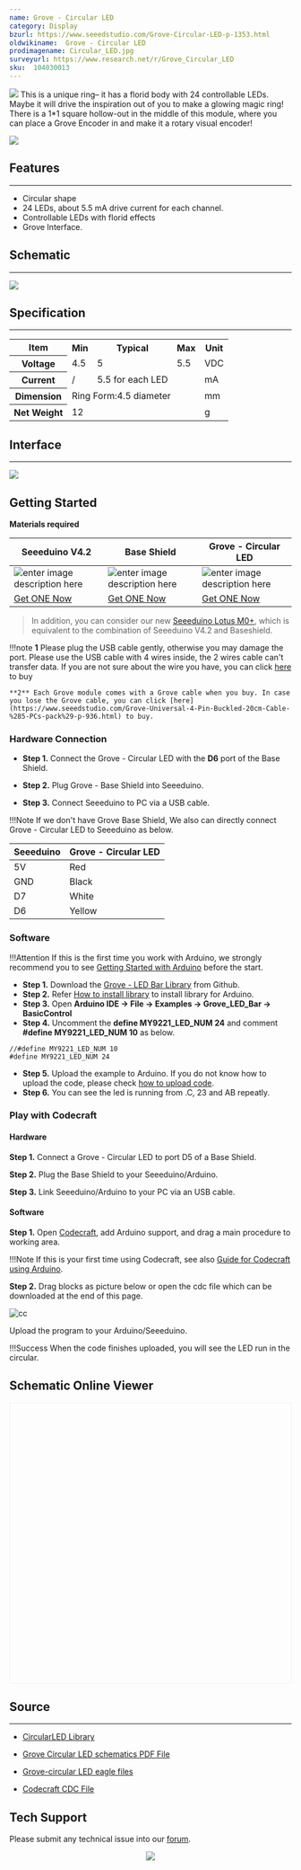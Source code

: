 ```yaml
---
name: Grove - Circular LED
category: Display
bzurl: https://www.seeedstudio.com/Grove-Circular-LED-p-1353.html
oldwikiname:  Grove - Circular LED
prodimagename: Circular_LED.jpg
surveyurl: https://www.research.net/r/Grove_Circular_LED
sku:  104030013
---
```

![](https://files.seeedstudio.com/wiki/Grove-Circular_LED/img/Circular_LED.jpg)
This is a unique ring– it has a florid body with 24 controllable LEDs. Maybe it will drive the inspiration out of you to make a glowing magic ring! There is a 1*1 square hollow-out in the middle of this module, where you can place a Grove Encoder in and make it a rotary visual encoder!

[![](https://files.seeedstudio.com/wiki/Seeed-WiKi/docs/images/300px-Get_One_Now_Banner-ragular.png)](https://www.seeedstudio.com/Grove-Circular-LED-p-1353.html)

##   Features
---
*   Circular shape
*   24 LEDs, about 5.5 mA drive current for each channel.
*   Controllable LEDs with florid effects
*   Grove Interface.

##   Schematic
---
![](https://files.seeedstudio.com/wiki/Grove-Circular_LED/img/Circular_LED_schmatic.jpg)

##   Specification
---
<table  cellspacing="0" width="80%">
<tr>
<th scope="col"> Item
</th>
<th scope="col"> Min
</th>
<th scope="col"> Typical
</th>
<th scope="col"> Max
</th>
<th scope="col"> Unit
</th></tr>
<tr>
<th scope="row"> Voltage
</th>
<td> 4.5
</td>
<td> 5
</td>
<td> 5.5
</td>
<td> VDC
</td></tr>
<tr>
<th scope="row"> Current
</th>
<td> /
</td>
<td> 5.5 for each LED
</td>
<td>
</td>
<td> mA
</td></tr>
<tr>
<th scope="row"> Dimension
</th>
<td colspan="3"> Ring Form:4.5 diameter
</td>
<td> mm
</td></tr>
<tr>
<th scope="row"> Net Weight
</th>
<td colspan="3"> 12
</td>
<td> g
</td></tr></table>

##   Interface
---
![](https://files.seeedstudio.com/wiki/Grove-Circular_LED/img/Circular_LED_Interface.jpg)

##   Getting Started

**Materials required**


| Seeeduino V4.2 | Base Shield |Grove - Circular LED|
|--------------|-------------|-----------------|
|![enter image description here](https://files.seeedstudio.com/wiki/wiki_english/docs/images/seeeduino_v4.2.jpg)|![enter image description here](https://files.seeedstudio.com/wiki/wiki_english/docs/images/base_shield.jpg)|![enter image description here](https://files.seeedstudio.com/wiki/Grove-Circular_LED/img/Circular_LED_S.jpg)
|[Get ONE Now](http://www.seeedstudio.com/Seeeduino-V4.2-p-2517.html)|[Get ONE Now](https://www.seeedstudio.com/Base-Shield-V2-p-1378.html)|[Get ONE Now](https://www.seeedstudio.com/Grove-Circular-LED-p-1353.html)|



>In addition, you can consider our new [Seeeduino Lotus M0+](https://www.seeedstudio.com/Seeeduino-Lotus-Cortex-M0-p-2896.html), which is equivalent to the combination of Seeeduino V4.2 and Baseshield.


!!!note
    **1** Please plug the USB cable gently, otherwise you may damage the port. Please use the USB cable with 4 wires inside, the 2 wires cable can't transfer data. If you are not sure about the wire you have, you can click [here](https://www.seeedstudio.com/Micro-USB-Cable-48cm-p-1475.html) to buy 
    
    **2** Each Grove module comes with a Grove cable when you buy. In case you lose the Grove cable, you can click [here](https://www.seeedstudio.com/Grove-Universal-4-Pin-Buckled-20cm-Cable-%285-PCs-pack%29-p-936.html) to buy.


### Hardware Connection


- **Step 1.** Connect the Grove - Circular LED with the **D6** port of the Base Shield.

- **Step 2.** Plug Grove - Base Shield into Seeeduino.

- **Step 3.** Connect Seeeduino to PC via a USB cable.




!!!Note
	If we don't have Grove Base Shield, We also can directly connect Grove - Circular LED to Seeeduino as below.

| Seeeduino       | Grove - Circular LED |
|---------------|-------------------------|
| 5V            | Red                     |
| GND           | Black                   |
| D7           | White                   |
| D6           | Yellow                  |


### Software

!!!Attention
        If this is the first time you work with Arduino, we strongly recommend you to see [Getting Started with Arduino](http://wiki.seeedstudio.com/Getting_Started_with_Arduino/) before the start.

- **Step 1.** Download the  [Grove - LED Bar Library](https://github.com/Seeed-Studio/Grove_LED_Bar) from Github.
- **Step 2.** Refer [How to install library](http://wiki.seeedstudio.com/How_to_install_Arduino_Library) to install library for Arduino.
- **Step 3.** Open **Arduino IDE -> File -> Examples -> Grove_LED_Bar -> BasicControl**
- **Step 4.** Uncomment the **define MY9221_LED_NUM 24** and comment **#define MY9221_LED_NUM 10** as below. 

```
//#define MY9221_LED_NUM 10
#define MY9221_LED_NUM 24
```

- **Step 5.** Upload the example to Arduino. If you do not know how to upload the code, please check [how to upload code](http://wiki.seeedstudio.com/Upload_Code/).
- **Step 6.** You can see the led is running from .C, 23 and AB repeatly.


### Play with Codecraft

#### Hardware

**Step 1.** Connect a Grove - Circular LED to port D5 of a Base Shield.

**Step 2.** Plug the Base Shield to your Seeeduino/Arduino.

**Step 3.** Link Seeeduino/Arduino to your PC via an USB cable.

#### Software

**Step 1.** Open [Codecraft](https://ide.chmakered.com/), add Arduino support, and drag a main procedure to working area.

!!!Note
    If this is your first time using Codecraft, see also [Guide for Codecraft using Arduino](http://wiki.seeedstudio.com/Guide_for_Codecraft_using_Arduino/).

**Step 2.** Drag blocks as picture below or open the cdc file which can be downloaded at the end of this page.

![cc](https://raw.githubusercontent.com/SeeedDocument/Grove-Circular_LED/master/img/cc_Circular_LED.png)

Upload the program to your Arduino/Seeeduino.

!!!Success
    When the code finishes uploaded, you will see the LED run in the circular.


## Schematic Online Viewer

<div class="altium-ecad-viewer" data-project-src="https://github.com/SeeedDocument/Grove-Circular_LED/raw/master/res/Grove-circular_LED_eagle_files.zip" style="border-radius: 0px 0px 4px 4px; height: 500px; border-style: solid; border-width: 1px; border-color: rgb(241, 241, 241); overflow: hidden; max-width: 1280px; max-height: 700px; box-sizing: border-box;" />
</div>


##   Source
---
- [CircularLED Library](https://github.com/Seeed-Studio/Grove_LED_Bar)

- [Grove Circular LED schematics PDF File](https://files.seeedstudio.com/wiki/Grove-Circular_LED/res/Circular_LED_v0.9b.pdf)

- [Grove-circular LED eagle files](https://files.seeedstudio.com/wiki/Grove-Circular_LED/res/Grove-circular_LED_eagle_files.zip)

- [Codecraft CDC File](https://raw.githubusercontent.com/SeeedDocument/Grove-Circular_LED/master/res/Grove_Circular_LED_CDC_File.zip)

## Tech Support
Please submit any technical issue into our [forum](http://forum.seeedstudio.com/). <br /><p style="text-align:center"><a href="https://www.seeedstudio.com/act-4.html?utm_source=wiki&utm_medium=wikibanner&utm_campaign=newproducts" target="_blank"><img src="https://files.seeedstudio.com/wiki/Wiki_Banner/new_product.jpg" /></a></p>